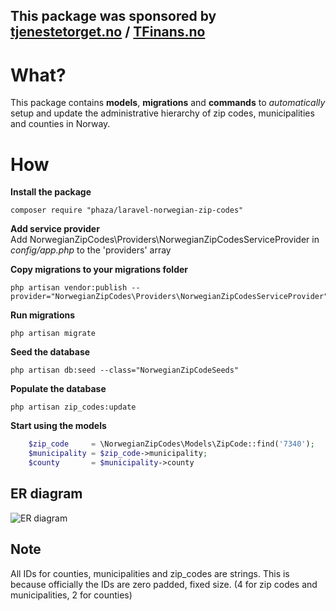 ## This package was sponsored by [tjenestetorget.no][1] / [TFinans.no][2]


# What?
This package contains **models**, **migrations** and **commands** to *automatically* setup
and update the administrative hierarchy of zip codes, municipalities and counties in Norway.

# How

**Install the package**  
    
	composer require "phaza/laravel-norwegian-zip-codes"

**Add service provider**  
Add NorwegianZipCodes\Providers\NorwegianZipCodesServiceProvider in *config/app.php* to the 'providers' array

**Copy migrations to your migrations folder**  

	php artisan vendor:publish --provider="NorwegianZipCodes\Providers\NorwegianZipCodesServiceProvider"

**Run migrations**  

	php artisan migrate

**Seed the database**

	php artisan db:seed --class="NorwegianZipCodeSeeds"

**Populate the database**

	php artisan zip_codes:update
 
**Start using the models**  
```PHP
	$zip_code     = \NorwegianZipCodes\Models\ZipCode::find('7340');
	$municipality = $zip_code->municipality;
	$county       = $municipality->county
```

## ER diagram

![ER diagram][ER]

## Note

All IDs for counties, municipalities and zip_codes are strings. This is because officially the IDs are zero padded, fixed size. (4 for zip codes and municipalities, 2 for counties)

[1]: https://tjenestetorget.no
[2]: https://tfinans.no
[ER]: https://cloud.githubusercontent.com/assets/4553/6326216/b502e9f4-bb4f-11e4-81be-a03e91e9cbc4.png
